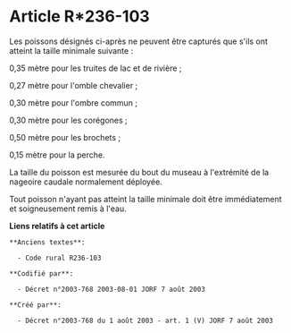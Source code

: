 # Article R*236-103

Les poissons désignés ci-après ne peuvent être capturés que s'ils ont atteint la taille minimale suivante :

0,35 mètre pour les truites de lac et de rivière ;

0,27 mètre pour l'omble chevalier ;

0,30 mètre pour l'ombre commun ;

0,30 mètre pour les corégones ;

0,50 mètre pour les brochets ;

0,15 mètre pour la perche.

La taille du poisson est mesurée du bout du museau à l'extrémité de la nageoire caudale normalement déployée.

Tout poisson n'ayant pas atteint la taille minimale doit être immédiatement et soigneusement remis à l'eau.

**Liens relatifs à cet article**

	**Anciens textes**:

	  - Code rural R236-103

	**Codifié par**:

	  - Décret n°2003-768 2003-08-01 JORF 7 août 2003

	**Créé par**:

	  - Décret n°2003-768 du 1 août 2003 - art. 1 (V) JORF 7 août 2003
